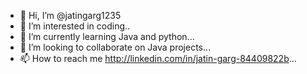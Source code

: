 - 👋 Hi, I’m @jatingarg1235
- 👀 I’m interested in coding..
- 🌱 I’m currently learning Java and python...
- 💞️ I’m looking to collaborate on Java projects...
- 📫 How to reach me http://linkedin.com/in/jatin-garg-84409822b...

<!---
jatingarg1235/jatingarg1235 is a ✨ special ✨ repository because its `README.md` (this file) appears on your GitHub profile.
You can click the Preview link to take a look at your changes.
--->
